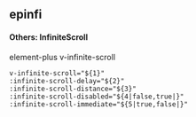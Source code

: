 ## epinfi
#### Others: InfiniteScroll
element-plus v-infinite-scroll
```
v-infinite-scroll="${1}"
:infinite-scroll-delay="${2}"
:infinite-scroll-distance="${3}"
:infinite-scroll-disabled="${4|false,true|}"
:infinite-scroll-immediate="${5|true,false|}"
```